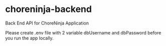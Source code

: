 # choreninja-backend
Back End API for ChoreNinja Application

Please create .env file with 2 variable dbUsername and dbPassword before you run the app locally.
